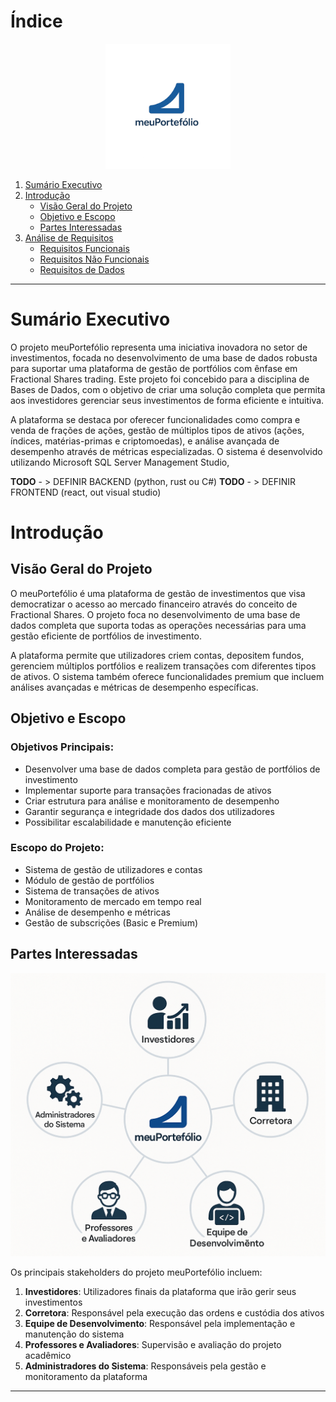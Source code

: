 # Índice

<div align="center">
  <img src="img/meu_portefolio_logo.png" alt="meuPortefólio Logo" width="200"/>
</div>

1. [Sumário Executivo](#sumario-executivo)
2. [Introdução](#introducao)
   - [Visão Geral do Projeto](#visao-geral-do-projeto)
   - [Objetivo e Escopo](#objetivo-e-escopo)
   - [Partes Interessadas](#partes-interessadas)
3. [Análise de Requisitos](#analise-de-requisitos)
   - [Requisitos Funcionais](#requisitos-funcionais)
   - [Requisitos Não Funcionais](#requisitos-nao-funcionais)
   - [Requisitos de Dados](#requisitos-de-dados)

---

# Sumário Executivo

O projeto meuPortefólio representa uma iniciativa inovadora no setor de investimentos, focada no desenvolvimento de uma base de dados robusta para suportar uma plataforma de gestão de portfólios com ênfase em Fractional Shares trading. Este projeto foi concebido para a disciplina de Bases de Dados, com o objetivo de criar uma solução completa que permita aos investidores gerenciar seus investimentos de forma eficiente e intuitiva.

A plataforma se destaca por oferecer funcionalidades como compra e venda de frações de ações, gestão de múltiplos tipos de ativos (ações, índices, matérias-primas e criptomoedas), e análise avançada de desempenho através de métricas especializadas. O sistema é desenvolvido utilizando Microsoft SQL Server Management Studio, 

**TODO** - > DEFINIR BACKEND (python, rust ou C#)
**TODO** - > DEFINIR FRONTEND (react, out visual studio)

# Introdução

## Visão Geral do Projeto

O meuPortefólio é uma plataforma de gestão de investimentos que visa democratizar o acesso ao mercado financeiro através do conceito de Fractional Shares. O projeto foca no desenvolvimento de uma base de dados completa que suporta todas as operações necessárias para uma gestão eficiente de portfólios de investimento.

A plataforma permite que utilizadores criem contas, depositem fundos, gerenciem múltiplos portfólios e realizem transações com diferentes tipos de ativos. O sistema também oferece funcionalidades premium que incluem análises avançadas e métricas de desempenho específicas.

## Objetivo e Escopo

### Objetivos Principais:
- Desenvolver uma base de dados completa para gestão de portfólios de investimento
- Implementar suporte para transações fracionadas de ativos
- Criar estrutura para análise e monitoramento de desempenho
- Garantir segurança e integridade dos dados dos utilizadores
- Possibilitar escalabilidade e manutenção eficiente

### Escopo do Projeto:
- Sistema de gestão de utilizadores e contas
- Módulo de gestão de portfólios
- Sistema de transações de ativos
- Monitoramento de mercado em tempo real
- Análise de desempenho e métricas
- Gestão de subscrições (Basic e Premium)

## Partes Interessadas

<div align="center">
  <img src="img/stakeholders.png" alt="Stakeholders do meuPortefólio" width="600"/>
</div>

Os principais stakeholders do projeto meuPortefólio incluem:

1. **Investidores**: Utilizadores finais da plataforma que irão gerir seus investimentos
2. **Corretora**: Responsável pela execução das ordens e custódia dos ativos
3. **Equipe de Desenvolvimento**: Responsável pela implementação e manutenção do sistema
4. **Professores e Avaliadores**: Supervisão e avaliação do projeto acadêmico
5. **Administradores do Sistema**: Responsáveis pela gestão e monitoramento da plataforma

---
